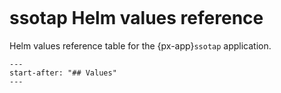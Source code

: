 ```{px-app-values} ssotap
```

# ssotap Helm values reference

Helm values reference table for the {px-app}`ssotap` application.

```{include} ../../../applications/ssotap/README.md
---
start-after: "## Values"
---
```
